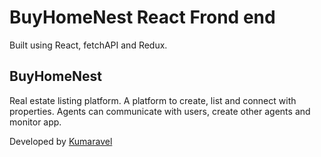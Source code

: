 # BuyHomeNest React Frond end
Built using React, fetchAPI and Redux.

## BuyHomeNest
Real estate listing platform.
A platform to create, list and connect with properties.
Agents can communicate with users, create other agents and monitor app.

Developed by [Kumaravel](https://kumaravelsundar.com)